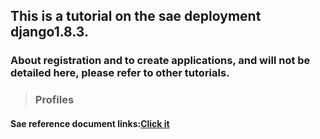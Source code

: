 ## This is a tutorial on the sae deployment django1.8.3.
### About registration and to create applications, and will not be detailed here, please refer to other tutorials.
>
> ### Profiles
####  Sae reference document links:[Click it](http://www.sinacloud.com/doc/sae/python/tutorial.html#shi-yong-web-kai-fa-kuang-jia) 
>
